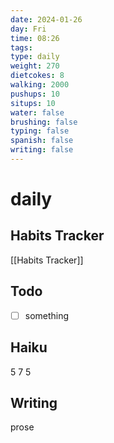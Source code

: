 ```yaml
---
date: 2024-01-26
day: Fri
time: 08:26
tags: 
type: daily
weight: 270
dietcokes: 8
walking: 2000
pushups: 10
situps: 10
water: false
brushing: false
typing: false
spanish: false
writing: false
---
```

# daily

## Habits Tracker
[[Habits Tracker]]

## Todo
- [ ] something 
## Haiku
5
7
5
## Writing
prose